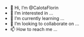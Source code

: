 - 👋 Hi, I’m @CalotaFlorin
- 👀 I’m interested in ...
- 🌱 I’m currently learning ...
- 💞️ I’m looking to collaborate on ...
- 📫 How to reach me ...

<!---
CalotaFlorin/CalotaFlorin is a ✨ special ✨ repository because its `README.md` (this file) appears on your GitHub profile.
You can click the Preview link to take a look at your changes.
--->
